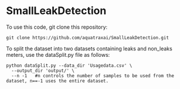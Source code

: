 # SmallLeakDetection

To use this code, git clone this repository:
```
git clone https://github.com/aquatraxai/SmallLeakDetection.git
```
 
To split the dataset into two datasets containing leaks and non_leaks meters, use the dataSplit.py file as follows:
```
python dataSplit.py --data_dir 'Usagedata.csv' \
  --output_dir 'output/' \
  --n -1   #n controls the number of samples to be used from the dataset, n==-1 uses the entire dataset.
```
